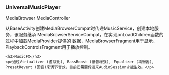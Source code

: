 <html>
<body>
    <h3>UniversalMusicPlayer</h3>
    <p>MediaBrowser MediaController</p>
    <p>从BaseActivity创建MediaBrowserCompat时传递MusicService，创建本地服务，该服务继承
    MediaBrowserServiceCompat，在实现onLoadChildren函数的过程中加载MediaProvider提供的
    数据，MediaBrowserFragment用于显示，PlaybackControlsFragment用于播放控制。</p>


    <h3>MusicFX</h3>
    <p>通过Virtualizer (虚拟化), BassBoost (低音增强), Equalizer (均衡器),
    PresetRevert (回音)来调节音效，目前还需要传进来AudioSession才能生效。</p>
</body>
</html>
